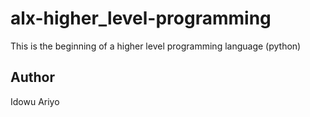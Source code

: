 # alx-higher_level-programming
This is the beginning of a higher level programming language (python)

## Author
Idowu Ariyo
